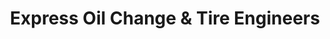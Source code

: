 ---
title: "Express Oil Change & Tire Engineers"
url: /troy/express-oil-change-and-tire-engineers/
shop: tyres
---
